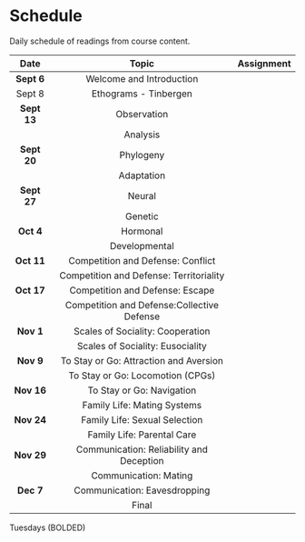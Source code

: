# Schedule

Daily schedule of readings from course content.

|     Date    |                    Topic                   | Assignment |
| :-----------: | :------------------------------------------: | :----------: |
|  **Sept 6** |          Welcome and Introduction          |            |
|    Sept 8   |                  Ethograms - Tinbergen                |            |
| **Sept 13** |                 Observation                |            |
|             |                  Analysis                  |            |
| **Sept 20** |                  Phylogeny                 |            |
|             |                 Adaptation                 |            |
| **Sept 27** |        Neural     						   |            |
| 			  |        Genetic    						   |            |
|   **Oct 4** |        Hormonal   						   |            |
|             |                Developmental               |            |
|  **Oct 11**  |      Competition and Defense: Conflict     |            |
|             |   Competition and Defense: Territoriality  |            |
|  **Oct 17** |       Competition and Defense: Escape      |            |
|             | Competition and Defense:Collective Defense |            |
|  **Nov 1** |      Scales of Sociality: Cooperation      |            |
|             |      Scales of Sociality: Eusociality      |            |
|  **Nov 9**  |   To Stay or Go: Attraction and Aversion   |            |
|             |          To Stay or Go: Locomotion (CPGs)        |            |
|  **Nov 16**  |   To Stay or Go: Navigation|            |
|             |          Family Life: Mating Systems          |            |
|  **Nov 24** |        Family Life: Sexual Selection        |            |
|             |        Family Life: Parental Care       |            |
|  **Nov 29** |      Communication: Reliability and Deception       |            |
|  			 |  Communication:  Mating |            |
|  **Dec 7**    |            Communication:     Eavesdropping       |            |
|             |                    Final                   |            |

Tuesdays (BOLDED)

